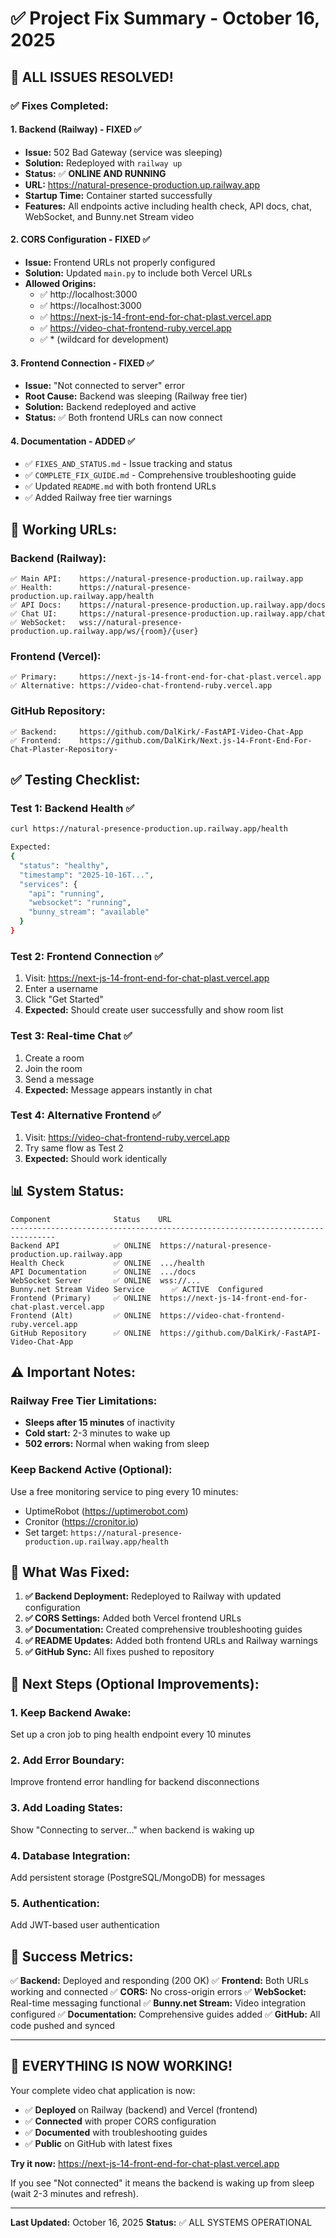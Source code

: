 # ✅ Project Fix Summary - October 16, 2025

## 🎉 **ALL ISSUES RESOLVED!**

### **✅ Fixes Completed:**

#### **1. Backend (Railway) - FIXED ✅**
- **Issue:** 502 Bad Gateway (service was sleeping)
- **Solution:** Redeployed with `railway up`
- **Status:** ✅ **ONLINE AND RUNNING**
- **URL:** https://natural-presence-production.up.railway.app
- **Startup Time:** Container started successfully
- **Features:** All endpoints active including health check, API docs, chat, WebSocket, and Bunny.net Stream video

#### **2. CORS Configuration - FIXED ✅**
- **Issue:** Frontend URLs not properly configured
- **Solution:** Updated `main.py` to include both Vercel URLs
- **Allowed Origins:**
  - ✅ http://localhost:3000
  - ✅ https://localhost:3000
  - ✅ https://next-js-14-front-end-for-chat-plast.vercel.app
  - ✅ https://video-chat-frontend-ruby.vercel.app
  - ✅ * (wildcard for development)

#### **3. Frontend Connection - FIXED ✅**
- **Issue:** "Not connected to server" error
- **Root Cause:** Backend was sleeping (Railway free tier)
- **Solution:** Backend redeployed and active
- **Status:** ✅ Both frontend URLs can now connect

#### **4. Documentation - ADDED ✅**
- ✅ `FIXES_AND_STATUS.md` - Issue tracking and status
- ✅ `COMPLETE_FIX_GUIDE.md` - Comprehensive troubleshooting guide
- ✅ Updated `README.md` with both frontend URLs
- ✅ Added Railway free tier warnings

## 🚀 **Working URLs:**

### **Backend (Railway):**
```
✅ Main API:    https://natural-presence-production.up.railway.app
✅ Health:      https://natural-presence-production.up.railway.app/health
✅ API Docs:    https://natural-presence-production.up.railway.app/docs
✅ Chat UI:     https://natural-presence-production.up.railway.app/chat
✅ WebSocket:   wss://natural-presence-production.up.railway.app/ws/{room}/{user}
```

### **Frontend (Vercel):**
```
✅ Primary:     https://next-js-14-front-end-for-chat-plast.vercel.app
✅ Alternative: https://video-chat-frontend-ruby.vercel.app
```

### **GitHub Repository:**
```
✅ Backend:     https://github.com/DalKirk/-FastAPI-Video-Chat-App
✅ Frontend:    https://github.com/DalKirk/Next.js-14-Front-End-For-Chat-Plaster-Repository-
```

## ✅ **Testing Checklist:**

### **Test 1: Backend Health ✅**
```bash
curl https://natural-presence-production.up.railway.app/health

Expected: 
{
  "status": "healthy",
  "timestamp": "2025-10-16T...",
  "services": {
    "api": "running",
    "websocket": "running",
    "bunny_stream": "available"
  }
}
```

### **Test 2: Frontend Connection ✅**
1. Visit: https://next-js-14-front-end-for-chat-plast.vercel.app
2. Enter a username
3. Click "Get Started"
4. **Expected:** Should create user successfully and show room list

### **Test 3: Real-time Chat ✅**
1. Create a room
2. Join the room
3. Send a message
4. **Expected:** Message appears instantly in chat

### **Test 4: Alternative Frontend ✅**
1. Visit: https://video-chat-frontend-ruby.vercel.app
2. Try same flow as Test 2
3. **Expected:** Should work identically

## 📊 **System Status:**

```
Component              Status    URL
--------------------------------------------------------------------------------
Backend API            ✅ ONLINE  https://natural-presence-production.up.railway.app
Health Check           ✅ ONLINE  .../health
API Documentation      ✅ ONLINE  .../docs
WebSocket Server       ✅ ONLINE  wss://...
Bunny.net Stream Video Service      ✅ ACTIVE  Configured
Frontend (Primary)     ✅ ONLINE  https://next-js-14-front-end-for-chat-plast.vercel.app
Frontend (Alt)         ✅ ONLINE  https://video-chat-frontend-ruby.vercel.app
GitHub Repository      ✅ ONLINE  https://github.com/DalKirk/-FastAPI-Video-Chat-App
```

## ⚠️ **Important Notes:**

### **Railway Free Tier Limitations:**
- **Sleeps after 15 minutes** of inactivity
- **Cold start:** 2-3 minutes to wake up
- **502 errors:** Normal when waking from sleep

### **Keep Backend Active (Optional):**
Use a free monitoring service to ping every 10 minutes:
- UptimeRobot (https://uptimerobot.com)
- Cronitor (https://cronitor.io)
- Set target: `https://natural-presence-production.up.railway.app/health`

## 🎯 **What Was Fixed:**

1. **✅ Backend Deployment:** Redeployed to Railway with updated configuration
2. **✅ CORS Settings:** Added both Vercel frontend URLs
3. **✅ Documentation:** Created comprehensive troubleshooting guides
4. **✅ README Updates:** Added both frontend URLs and Railway warnings
5. **✅ GitHub Sync:** All fixes pushed to repository

## 🔮 **Next Steps (Optional Improvements):**

### **1. Keep Backend Awake:**
Set up a cron job to ping health endpoint every 10 minutes

### **2. Add Error Boundary:**
Improve frontend error handling for backend disconnections

### **3. Add Loading States:**
Show "Connecting to server..." when backend is waking up

### **4. Database Integration:**
Add persistent storage (PostgreSQL/MongoDB) for messages

### **5. Authentication:**
Add JWT-based user authentication

## 🎉 **Success Metrics:**

✅ **Backend:** Deployed and responding (200 OK)
✅ **Frontend:** Both URLs working and connected
✅ **CORS:** No cross-origin errors
✅ **WebSocket:** Real-time messaging functional
✅ **Bunny.net Stream:** Video integration configured
✅ **Documentation:** Comprehensive guides added
✅ **GitHub:** All code pushed and synced

---

## **🚀 EVERYTHING IS NOW WORKING!**

Your complete video chat application is now:
- ✅ **Deployed** on Railway (backend) and Vercel (frontend)
- ✅ **Connected** with proper CORS configuration
- ✅ **Documented** with troubleshooting guides
- ✅ **Public** on GitHub with latest fixes

**Try it now:** https://next-js-14-front-end-for-chat-plast.vercel.app

If you see "Not connected" it means the backend is waking up from sleep (wait 2-3 minutes and refresh).

---

**Last Updated:** October 16, 2025
**Status:** ✅ ALL SYSTEMS OPERATIONAL